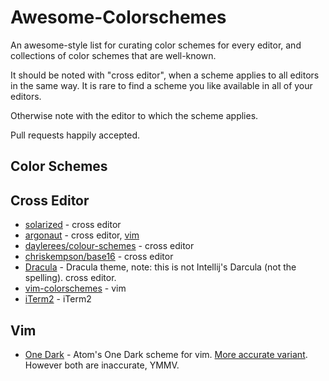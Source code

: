 
# Awesome-Colorschemes

An awesome-style list for curating color schemes for every editor, and collections
of color schemes that are well-known.

It should be noted with "cross editor", when a scheme applies to all editors in the same way. It is rare
to find a scheme you like available in all of your editors.

Otherwise note with the editor to which the scheme applies.


Pull requests happily accepted.


## Color Schemes



## Cross Editor

* [solarized](http://ethanschoonover.com/solarized) - cross editor
* [argonaut](https://github.com/pwaleczek/Argonaut-theme) - cross editor, [vim](https://github.com/effkay/argonaut.vim)
* [daylerees/colour-schemes](https://github.com/daylerees/colour-schemes) - cross editor
* [chriskempson/base16](https://github.com/chriskempson/base16) - cross editor
* [Dracula](http://zenorocha.github.io/dracula-theme) - Dracula theme, note: this is not Intellij's Darcula (not the spelling). cross editor.
* [vim-colorschemes](https://github.com/flazz/vim-colorschemes) - vim
* [iTerm2](https://github.com/mbadolato/iTerm2-Color-Schemes/) - iTerm2


## Vim

* [One Dark](https://github.com/gosukiwi/vim-atom-dark) - Atom's One Dark scheme for vim. [More accurate variant](https://github.com/geoffharcourt/one-dark.vim). However both are inaccurate, YMMV.


